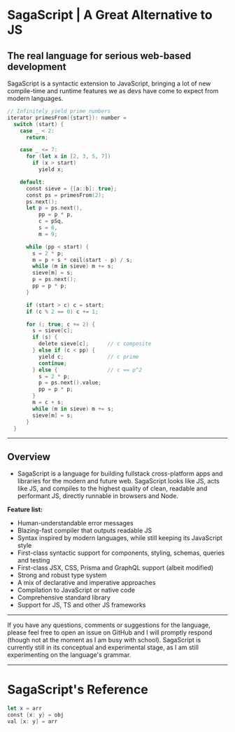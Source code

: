 # SagaScript | A Great Alternative to JS

## The real language for serious web-based development

SagaScript is a syntactic extension to JavaScript, bringing a lot of new compile-time and runtime features we as devs have come to expect from modern languages.

```swift
// Infinitely yield prime numbers
iterator primesFrom({start}): number =
  switch (start) {
    case _ < 2:
      return;

    case _ <= 7:
      for (let x in [2, 3, 5, 7])
        if (x > start)
          yield x;

    default:
      const sieve = {[a::b]: true};
      const ps = primesFrom(2);
      ps.next();
      let p = ps.next(),
          pp = p * p,
          c = pSq,
          s = 6,
          m = 9;

      while (pp < start) {
        s = 2 * p;
        m = p + s * ceil(start - p) / s;
        while (m in sieve) m += s;
        sieve[m] = s;
        p = ps.next();
        pp = p * p;
      }

      if (start > c) c = start;
      if (c % 2 == 0) c += 1;

      for (; true; c += 2) {
        s = sieve[c];
        if (s) {
          delete sieve[c];      // c composite
        } else if (c < pp) {
          yield c;              // c prime
          continue;
        } else {                // c == p^2
          s = 2 * p;
          p = ps.next().value;
          pp = p * p;
        }
        m = c + s;
        while (m in sieve) m += s;
        sieve[m] = s;
      }
  }
```

---

## Overview

- SagaScript is a language for building fullstack cross-platform apps and libraries for the modern and future web. SagaScript looks like JS, acts like JS, and compiles to the highest quality of clean, readable and performant JS, directly runnable in browsers and Node.

**Feature list:**

- Human-understandable error messages
- Blazing-fast compiler that outputs readable JS
- Syntax inspired by modern languages, while still keeping its JavaScript style
- First-class syntactic support for components, styling, schemas, queries and testing
- First-class JSX, CSS, Prisma and GraphQL support (albeit modified)
- Strong and robust type system
- A mix of declarative and imperative approaches
- Compilation to JavaScript or native code
- Comprehensive standard library
- Support for JS, TS and other JS frameworks

---

If you have any questions, comments or suggestions for the language, please feel free to open an issue on GitHub and I will promptly respond (though not at the moment as I am busy with school). SagaScript is currently still in its conceptual and experimental stage, as I am still experimenting on the language's grammar.

---

# SagaScript's Reference

```swift
let x = arr
const {x: y} = obj
val [x: y] = arr
```
